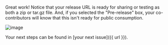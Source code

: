 Great work! Notice that your release URL is ready for sharing or testing as both a zip or tar.gz file. And, if you selected the "Pre-release" box, your co-contributors will know that this isn't ready for public consumption.

![image](https://user-images.githubusercontent.com/13326548/47883578-bdba7780-ddea-11e8-84b8-563e12f02ca6.png)

Your next steps can be found in [your next issue]({{ url }}).
